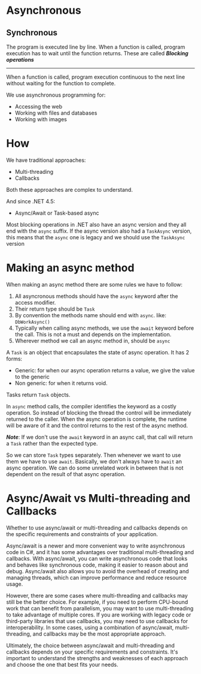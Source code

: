 # Asynchronous

## Synchronous

The program is executed line by line.
When a function is called, program execution has to wait until the function returns. These are called ***Blocking operations***

* * *

When a function is called, program execution continuous to the next line without waiting for the function to complete.

We use asynchronous programming for:

- Accessing the web
- Working with files and databases
- Working with images

# How

We have traditional approaches:

- Multi-threading
- Callbacks

Both these approaches are complex to understand.

And since .NET 4.5:

- Async/Await or Task-based async

Most blocking operations in .NET also have an async version and they all end with the `async` suffix. If the async version also had a `TaskAsync` version, this means that the `async` one is legacy and we should use the `TaskAsync` version

# Making an async method

When making an async method there are some rules we have to follow:

1.  All asyncronous methods should have the `async` keyword after the access modifier.
2.  Their return type should be `Task`
3.  By convention the methods name should end with `async`. like: `DbWorkAsync()`
4.  Typically when calling async methods, we use the `await` keyword before the call. This is not a must and depends on the implementation.
5.  Wherever method we call an async method in, should be `async`

A `Task` is an object that encapsulates the state of async operation. It has 2 forms:

- Generic: for when our async operation returns a value, we give the value to the generic
- Non generic: for when it returns void.

Tasks return `Task` objects.

In `async` method calls, the compiler identifies the keyword as a costly operation. So instead of blocking the thread the control will be immediately returned to the caller.
When the async operation is complete, the runtime will be aware of it and the control returns to the rest of the async method.

***Note***: If we don't use the `await` keyword in an async call, that call will return a `Task` rather than the expected type.

So we can store `Task` types separately. Then whenever we want to use them we have to use `await`.
Basically, we don't always have to `await` an async operation. We can do some unrelated work in between that is not dependent on the result of that async operation.

# Async/Await vs Multi-threading and Callbacks

Whether to use async/await or multi-threading and callbacks depends on the specific requirements and constraints of your application.

Async/await is a newer and more convenient way to write asynchronous code in C#, and it has some advantages over traditional multi-threading and callbacks. With async/await, you can write asynchronous code that looks and behaves like synchronous code, making it easier to reason about and debug. Async/await also allows you to avoid the overhead of creating and managing threads, which can improve performance and reduce resource usage.

However, there are some cases where multi-threading and callbacks may still be the better choice. For example, if you need to perform CPU-bound work that can benefit from parallelism, you may want to use multi-threading to take advantage of multiple cores. If you are working with legacy code or third-party libraries that use callbacks, you may need to use callbacks for interoperability. In some cases, using a combination of async/await, multi-threading, and callbacks may be the most appropriate approach.

Ultimately, the choice between async/await and multi-threading and callbacks depends on your specific requirements and constraints. It's important to understand the strengths and weaknesses of each approach and choose the one that best fits your needs.